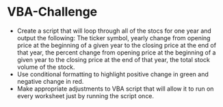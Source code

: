 # VBA-Challenge

- Create a script that will loop through all of the stocs for one year and output the following: The ticker symbol, yearly change from opening price at the beginning of a given year to the closing price at the end of that year, the percent change from opening price at the beginning of a given year to the closing price at the end of that year, the total stock volume of the stock.
- Use conditional formatting to highlight positive change in green and negative change in red.
- Make appropriate adjustments to VBA script that will allow it to run on every worksheet just by running the script once. 
